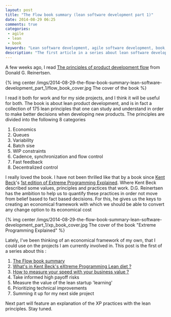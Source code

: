```yaml
---
layout: post
title: "The Flow book summary (lean software development part 1)"
date: 2014-08-29 06:25
comments: true
categories:
 - agile
 - lean
 - book
keywords: "Lean software development, agile software development, book, Flow book"
description: "The first article in a series about lean software development, it is a summary about the book 'The principles of product development flow', by [Donald G. Reinertsen](http://reinertsenassociates.com/)."
---
```

A few weeks ago, I read [The principles of product development flow](http://www.amazon.com/The-Principles-Product-Development-Flow/dp/1935401009) from Donald G. Reinertsen.

{% img center /imgs/2014-08-29-the-flow-book-summary-lean-software-development_part_1/flow_book_cover.jpg The cover of the book %}

I read it both for work and for my side projects, and I think it will be useful for both. The book is about lean product development, and is in fact a collection of 175 lean principles that one can study and understand in order to make better decisions when developing new products. The principles are divided into the following 8 categories

1. Economics
2. Queues
3. Variability
4. Batch sise
5. WIP constraints
6. Cadence, synchronization and flow control
7. Fast feedback
8. Decentralized control

I really loved the book. I have not been thrilled like that by a book since [Kent Beck](http://www.threeriversinstitute.org/)'s [1st edition of Extreme Programming Explained](http://www.amazon.com/Extreme-Programming-Explained-Embrace-Change/dp/0201616416). Where Kent Beck described some values, principles and practices that work. D.G. Reinertsen has the ambition to help us to quantify these practices in order not move from belief based to fact based decisions. For this, he gives us the keys to creating an economical framework with which we should be able to convert any change option to its economical cost

{% img center /imgs/2014-08-29-the-flow-book-summary-lean-software-development_part_1/xp_book_cover.jpg The cover of the book "Extreme Programming Explained" %}

Lately, I've been thinking of an economical framework of my own, that I could use on the projects I am currently involved in. This post is the first of a series about this :

1. [The Flow book summary](/the-flow-book-summary-lean-software-development_part_1)
2. [What's in Kent Beck's eXtreme Programming Lean diet ?](/whats-in-kent-becks-extreme-programming-lean-diet-lean-software-development-part-2/)
3. [How to measure your speed with your business value ?](/how-to-measure-your-speed-with-your-business-value-lean-software-development-part-3/)
4. Take informed high payoff risks
5. Measure the value of the lean startup 'learning'
6. Prioritizing technical improvements
7. Summing it up for my next side project

Next part will feature an explanation of the XP practices with the lean principles. Stay tuned.

